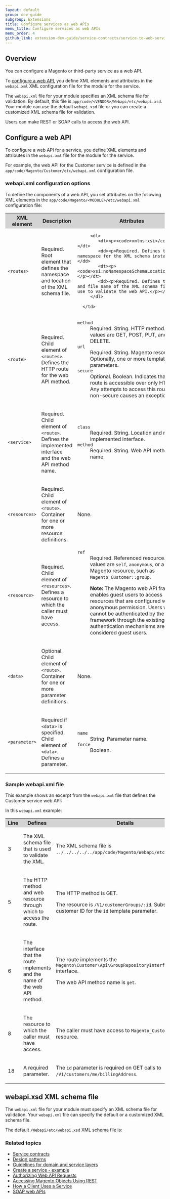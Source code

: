 ```yaml
---
layout: default
group: dev-guide
subgroup: Extensions
title: Configure services as web APIs
menu_title: Configure services as web APIs
menu_order: 4
github_link: extension-dev-guide/service-contracts/service-to-web-service.md
---
```


<h2 id="overview-web-service">Overview</h2>
<p>You can configure a Magento or third-party service as a web API.</p>
<p>To <a href="#configure-webapi">configure a web API</a>, you define XML elements and attributes in the <code>webapi.xml</code> XML configuration file for the module for the service.</p>
<p>The <code>webapi.xml</code> file for your module specifies an XML schema file for validation. By default, this file is <code>app/code/&lt;VENDOR>/Webapi/etc/webapi.xsd</code>.
   Your module can use the default <code>webapi.xsd</code> file or you can create a customized XML schema file for validation.
</p>
<p>Users can make REST or SOAP calls to access the web API.</p>
<h2 id="configure-webapi">Configure a web API</h2>
<p>To configure a web API for a service, you define XML elements and attributes in the
   <code>webapi.xml</code> file for the module for the service.
</p>
<p>For example, the web API for the Customer service is defined in the <code>app/code/Magento/Customer/etc/webapi.xml</code> configuration file.</p>
<h3 id="config-attributes">webapi.xml configuration options</h3>
<p>To define the components of a web API, you set attributes on the following XML elements in the
   <code>app/code/Magento/&lt;MODULE&gt;/etc/webapi.xml</code> configuration file:
</p>
<table style="width:100%">
   <tr bgcolor="lightgray">
      <th>XML element</th>
      <th>Description</th>
      <th>Attributes</th>
   </tr>
   <tr>
      <td>
         <p><code>&lt;routes&gt;</code></p>
      </td>
      <td>
         <p>Required. Root element that defines the namespace and location of the XML schema file.</p>
      </td>
      <td>

         <dl>
            <dt><p><code>xmlns:xsi</code></p></dt>
            <dd><p>Required. Defines the namespace for the XML schema instance.</p></dd>
            <dt><p><code>xsi:noNamespaceSchemaLocation</code></p></dt>
            <dd><p>Required. Defines the path and file name of the XML schema file to use to validate the web API.</p></dd>
         </dl>

      </td>
   </tr>
   <tr>
      <td>
         <p><code>&lt;route&gt;</code></p>
      </td>
      <td>
         <p>Required. Child element of <code>&lt;routes&gt;</code>. Defines the HTTP route for the web API method.</p>
      </td>
      <td>
         <p>
         <dl>
            <dt><code>method</code></dt>
            <dd>Required. String. HTTP method. Valid values are GET, POST, PUT, and DELETE.</dd>
            <dt><code>url</code></dt>
            <dd>Required. String.
               Magento resource. Optionally, one or more template parameters.
            </dd>
            <dt><code>secure</code></dt>
            <dd>Optional. Boolean. Indicates that the route is accessible over only HTTPS. Any attempts to access this route over non-secure causes an exception.</dd>
         </dl>
         </p>
      </td>
   </tr>
   <tr>
      <td>
         <p><code>&lt;service&gt;</code></p>
      </td>
      <td>
         <p>Required. Child element of <code>&lt;route&gt;</code>. Defines the implemented interface and the web API method name.</p>
      </td>
      <td>
         <p>
         <dl>
            <dt><code>class</code></dt>
            <dd>Required. String. Location and name of implemented interface.</dd>
            <dt><code>method</code></dt>
            <dd>Required. String. Web API method name.</dd>
         </dl>
         </p>
      </td>
   </tr>
   <tr>
      <td>
         <p><code>&lt;resources&gt;</code></p>
      </td>
      <td>
         <p>Required. Child element of <code>&lt;route&gt;</code>. Container for one or more resource definitions.</p>
      </td>
      <td>
         <p>None.</p>
      </td>
   </tr>
   <tr>
      <td>
         <p><code>&lt;resource&gt;</code></p>
      </td>
      <td>
         <p>Required. Child element of <code>&lt;resources&gt;</code>. Defines a resource to which the caller must have access.</p>
      </td>
      <td>
         <dl>
            <dt><code>ref</code></dt>
            <dd>
               Required. Referenced resource. Valid values are <code>self</code>, <code>anonymous</code>, or a Magento resource, such as <code>Magento_Customer::group</code>.
               <p><b>Note:</b> The Magento web API framework enables guest users to access resources that are configured with anonymous permission. Users who cannot be authenticated by the framework through the existing authentication
                  mechanisms are considered guest users.
               </p>
            </dd>
         </dl>
      </td>
   </tr>
   <tr>
      <td>
         <p><code>&lt;data&gt;</code></p>
      </td>
      <td>
         <p>Optional. Child element of <code>&lt;route&gt;</code>. Container for one or more parameter definitions.</p>
      </td>
      <td>
         <p>None.</p>
      </td>
   </tr>
   <tr>
      <td>
         <p><code>&lt;parameter&gt;</code></p>
      </td>
      <td>
         <p>Required if <code>&lt;data&gt;</code> is specified. Child element of <code>&lt;data&gt;</code>. Defines a parameter.</p>
      </td>
      <td>
         <p>
         <dl>
            <dt><code>name</code></dt>
            <dd>String. Parameter name.</dd>
            <dt><code>force</code></dt>
            <dd>Boolean.</dd>
         </dl>
         </p>
      </td>
   </tr>
</table>
<h3 id="sample-webapi">Sample webapi.xml file</h3>
<p>This example shows an excerpt from the <code>webapi.xml</code> file that defines the Customer service web API:</p>
<script src="https://github.corp.ebay.com/gist/difleming/2d55a6cbbaece7813618.js"></script>
<p>In this <code>webapi.xml</code> example:</p>
<table style="width:100%">
   <tr bgcolor="lightgray">
      <th>Line</th>
      <th>Defines</th>
      <th>Details</th>
   </tr>
   <tr>
      <td>
         <p>3</p>
      </td>
      <td>
         <p>The XML schema file that is used to validate the XML.</p>
      </td>
      <td>
         <p>The XML schema file is <code>../../../../../app/code/Magento/Webapi/etc/webapi.xsd</code>.</p>
      </td>
   </tr>
   <tr>
      <td>
         <p>5</p>
      </td>
      <td>
         <p>The HTTP method and web resource through which to access the route.</p>
      </td>
      <td>
         <p>The HTTP method is GET.</p>
         <p>The resource is <code>/V1/customerGroups/:id</code>. Substitute a customer ID for the <code>id</code> template parameter.</p>
      </td>
   </tr>
   <tr>
      <td>
         <p>6</p>
      </td>
      <td>
         <p>The interface that the route implements and the name of the web API method.</p>
      </td>
      <td>
         <p>The route implements the <code>Magento\Customer\Api\GroupRepositoryInterface</code> interface.</p>
         <p>The web API method name is <code>get</code>.</p>
      </td>
   </tr>
   <tr>
      <td>
         <p>8</p>
      </td>
      <td>
         <p>The resource to which the caller must have access.</p>
      </td>
      <td>
         <p>The caller must have access to <code>Magento_Customer::group</code> resource.</p>
      </td>
   </tr>
   <tr>
      <td>
         <p>18</p>
      </td>
      <td>
         <p>A required parameter.</p>
      </td>
      <td>
         <p>The <code>id</code> parameter is required on GET calls to <code>/V1/customers/me/billingAddress</code>.</p>
      </td>
   </tr>
</table>
<h2 id="validate-webapi">webapi.xsd XML schema file</h2>
<p>The <code>webapi.xml</code> file for your module must specify an XML schema file for validation. Your <code>webapi.xml</code> file can specify the default or a customized XML schema file.</p>
<p>The default <code>/Webapi/etc/webapi.xsd</code> XML schema file is:</p>
<script src="https://github.corp.ebay.com/gist/difleming/b2b1aafbfbd9f54f3179.js"></script>
<h3 id="related-topics">Related topics</h3>
<ul>
   <li><a href="{{ site.gdeurl }}extension-dev-guide/service-contracts/service-contracts.html">Service contracts</a></li>
   <li><a href="{{ site.gdeurl }}extension-dev-guide/service-contracts/design-patterns.html">Design patterns</a></li>
   <li><a href="{{ site.gdeurl }}extension-dev-guide/service-contracts/service-domain-guidelines.html">Guidelines for domain and service layers</a></li>
   <li><a href="{{ site.gdeurl }}extension-dev-guide/service-contracts/service-create-example.html">Create a service - example</a></li>
   <li><a href="{{ site.gdeurl }}get-started/webapi/webapi-basic-auth.html">Authorizing Web API Requests</a>
   <li><a href="{{ site.gdeurl }}get-started/rest/rest-overview.html">Accessing Magento Objects Using REST</a></li>
   <li><a href="{{ site.gdeurl }}extension-dev-guide/services/service-how-to-use.html">How a Client Uses a Service</a></li>
   <li><a href="{{ site.gdeurl }}get-started/soap/soap-web-api-calls.html">SOAP web APIs</a></li>
</ul>

